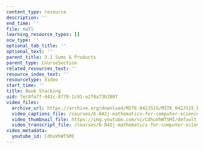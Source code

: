 ```yaml
---
content_type: resource
description: ''
end_time: ''
file: null
learning_resource_types: []
ocw_type: ''
optional_tab_title: ''
optional_text: ''
parent_title: 3.1 Sums & Products
parent_type: CourseSection
related_resources_text: ''
resource_index_text: ''
resourcetype: Video
start_time: ''
title: Book Stacking
uid: fec9fa7f-d42c-8778-2c91-e2f8a73b3807
video_files:
  archive_url: https://archive.org/download/MIT6.042JS15/MIT6_042JS15_bookstack_video_ipod.mp4
  video_captions_file: /courses/6-042j-mathematics-for-computer-science-spring-2015/b334d807ff8b50aa8dc0aa2057c045f2_CdhuVhWTSMI.vtt
  video_thumbnail_file: https://img.youtube.com/vi/CdhuVhWTSMI/default.jpg
  video_transcript_file: /courses/6-042j-mathematics-for-computer-science-spring-2015/0180bad9acb779cfb8371f2c9e88fb45_CdhuVhWTSMI.pdf
video_metadata:
  youtube_id: CdhuVhWTSMI
---
```

